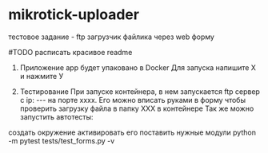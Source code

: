 # mikrotick-uploader
тестовое задание - ftp загрузчик файлика через web форму

#TODO расписать красивое readme

1. Приложение app будет упаковано в Docker
Для запуска напишите Х и нажмите У

2. Тестирование
При запуске контейнера, в нем запускается ftp сервер с ip: --- на порте хххх.
Его можно вписать руками в форму чтобы проверить загрузку файла в папку ХХХ в контейнере
Так же можно запустить автотесты:

создать окружение
активировать его
поставить нужные модули
python -m pytest tests/test_forms.py -v


